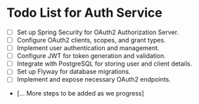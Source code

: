 # Todo List for Auth Service

- [ ] Set up Spring Security for OAuth2 Authorization Server.
- [ ] Configure OAuth2 clients, scopes, and grant types.
- [ ] Implement user authentication and management.
- [ ] Configure JWT for token generation and validation.
- [ ] Integrate with PostgreSQL for storing user and client details.
- [ ] Set up Flyway for database migrations.
- [ ] Implement and expose necessary OAuth2 endpoints.
- [... More steps to be added as we progress]
